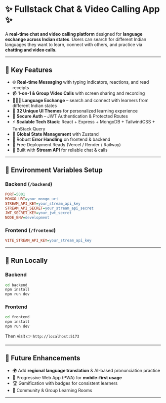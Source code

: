 
# ✨ Fullstack Chat & Video Calling App ✨



A **real-time chat and video calling platform** designed for **language exchange across Indian states**.
Users can search for different Indian languages they want to learn, connect with others, and practice via **chatting and video calls**.

---

## 🌟 Key Features

* 🌐 **Real-time Messaging** with typing indicators, reactions, and read receipts
* 📹 **1-on-1 & Group Video Calls** with screen sharing and recording
* 🧑‍🤝‍🧑 **Language Exchange** – search and connect with learners from different Indian states
* 🎨 **32 Unique UI Themes** for personalized learning experience
* 🔐 **Secure Auth** – JWT Authentication & Protected Routes
* ⚡ **Scalable Tech Stack**: React + Express + MongoDB + TailwindCSS + TanStack Query
* 🧠 **Global State Management** with Zustand
* 🚨 Robust **Error Handling** on frontend & backend
* 🚀 Free Deployment Ready (Vercel / Render / Railway)
* 🎯 Built with **Stream API** for reliable chat & calls

---

## 🧪 Environment Variables Setup

### Backend (`/backend`)

```ini
PORT=5001
MONGO_URI=your_mongo_uri
STREAM_API_KEY=your_stream_api_key
STREAM_API_SECRET=your_stream_api_secret
JWT_SECRET_KEY=your_jwt_secret
NODE_ENV=development
```

### Frontend (`/frontend`)

```ini
VITE_STREAM_API_KEY=your_stream_api_key
```

---

## 🔧 Run Locally

### Backend

```bash
cd backend
npm install
npm run dev
```

### Frontend

```bash
cd frontend
npm install
npm run dev
```

Then visit 👉 `http://localhost:5173`

---

## 📌 Future Enhancements

* 🌍 Add **regional language translation** & AI-based pronunciation practice
* 📱 Progressive Web App (PWA) for **mobile-first usage**
* 🏆 Gamification with badges for consistent learners
* 🤝 Community & Group Learning Rooms

---
